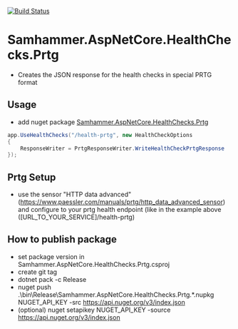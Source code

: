 ﻿[![Build Status](https://travis-ci.com/SamhammerAG/Samhammer.AspNetCore.HealthChecks.Prtg.svg?branch=master)](https://travis-ci.com/SamhammerAG/Samhammer.AspNetCore.HealthChecks.Prtg)

# Samhammer.AspNetCore.HealthChecks.Prtg
- Creates the JSON response for the health checks in special PRTG format

## Usage
- add nuget package [Samhammer.AspNetCore.HealthChecks.Prtg](https://www.nuget.org/packages/Samhammer.AspNetCore.HealthChecks.Prtg/)
```csharp
app.UseHealthChecks("/health-prtg", new HealthCheckOptions
{
	ResponseWriter = PrtgResponseWriter.WriteHealthCheckPrtgResponse
});
```

## Prtg Setup
- use the sensor "HTTP data advanced" (https://www.paessler.com/manuals/prtg/http_data_advanced_sensor) and configure to your prtg health endpoint (like in the example above ([URL_TO_YOUR_SERVICE]/health-prtg)

## How to publish package
- set package version in Samhammer.AspNetCore.HealthChecks.Prtg.csproj
- create git tag
- dotnet pack -c Release
- nuget push .\bin\Release\Samhammer.AspNetCore.HealthChecks.Prtg.*.nupkg NUGET_API_KEY -src https://api.nuget.org/v3/index.json
- (optional) nuget setapikey NUGET_API_KEY -source https://api.nuget.org/v3/index.json
